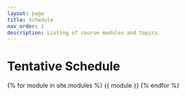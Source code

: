```yaml
---
layout: page
title: Schedule
nav_order: 1
description: Listing of course modules and topics.
---
```


# Tentative Schedule

{% for module in site.modules %}
{{ module }}
{% endfor %}
